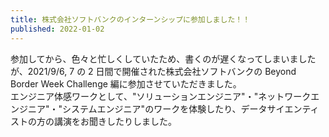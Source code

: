 ```yaml
---
title: 株式会社ソフトバンクのインターンシップに参加しました！！
published: 2022-01-02
---
```


参加してから、色々と忙しくしていたため、書くのが遅くなってしまいましたが、2021/9/6, 7 の 2 日間で開催された株式会社ソフトバンクの Beyond Border Week Challenge 編に参加させていただきました。<br>
エンジニア体感ワークとして、"ソリューションエンジニア"・"ネットワークエンジニア"・"システムエンジニア"のワークを体験したり、データサイエンティストの方の講演をお聞きしたりしました。
